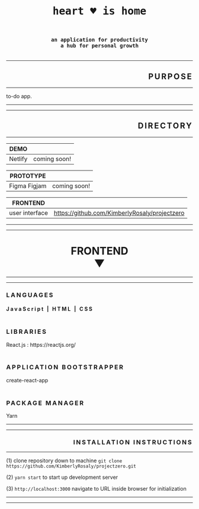 


<!-- ----------------------------------------------------------------------HEADING -->
<pre><h1 align="center">heart ♥ is home</h1></pre>
<pre><h4 align="center">an application for productivity<br />a hub for personal growth</h4></pre>
<hr />  
<!-- ----------------------------------------------------------------------PURPOSE -->
<h2 style="letter-spacing: 3px;" align="right" >
PURPOSE</h2>
<hr />
to-do app.
<hr />
<!-- ------------------------------------------------------------------------------- -->

<!-- ----------------------------------------------------------------------DIRECTORY -->
<hr />
<h2 style="letter-spacing: 3px;" align="right" >
DIRECTORY</h2>
<hr />
<!-- --------------------------------------------------------------------------------- -->

<!-- --------------------------------------------------------------------------------- -->
<!-- --------------------------------------------------------------------------------- -->
<div>

| DEMO | |
| --- | --- | 
| Netlify | coming soon! |

|PROTOTYPE| |
| --- | --- | 
| Figma Figjam | coming soon! |

|FRONTEND| |
| --- | --- | 
| user interface | https://github.com/KimberlyRosaly/projectzero |

</div>
<!-- --------------------------------------------------------------------------------- -->
<hr />
<!-- --------------------------------------------------------------------------------- -->

<!-- ----------------------------------------------------------------------DIRECTORY -->
<hr />
<h1 align="center">
FRONTEND<br />▼</h1>
<hr /><hr />
<h3 style="letter-spacing: 3px;">
LANGUAGES</h3>
<h4 style="letter-spacing: 3px;">
JavaScript | HTML | CSS
</h4>
<h3 style="letter-spacing: 3px;"><br />
LIBRARIES</h3>
React.js : https://reactjs.org/
<h3 style="letter-spacing: 3px;"><br />
APPLICATION BOOTSTRAPPER</h3>
create-react-app
<h3 style="letter-spacing: 3px;"><br />
PACKAGE MANAGER</h3>
Yarn
<hr /><hr />




<h3 style="letter-spacing: 3px;" align="right">INSTALLATION INSTRUCTIONS</h3>

<hr />

(1) clone repository down to machine ```git clone https://github.com/KimberlyRosaly/projectzero.git```

(2) ```yarn start``` to start up development server

(3) ```http://localhost:3000``` navigate to URL inside browser for initialization

<div>
<hr />
<hr />
</div>





<!-- Beautiful text => https://www.fancytextconverter.com/ -->
